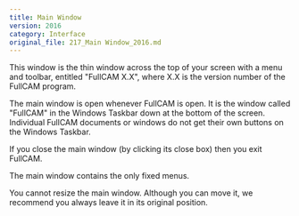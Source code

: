 ```yaml
---
title: Main Window
version: 2016
category: Interface
original_file: 217_Main Window_2016.md
---
```


This window is the thin window across the top of your screen with a menu
and toolbar, entitled "FullCAM X.X", where X.X is the version number of
the FullCAM program.

The main window is open whenever FullCAM is open. It is the window
called "FullCAM" in the Windows Taskbar down at the bottom of the
screen. Individual FullCAM documents or windows do not get their own
buttons on the Windows Taskbar.

If you close the main window (by clicking its close box) then you exit
FullCAM.

The main window contains the only fixed menus.

You cannot resize the main window. Although you can move it, we
recommend you always leave it in its original position.